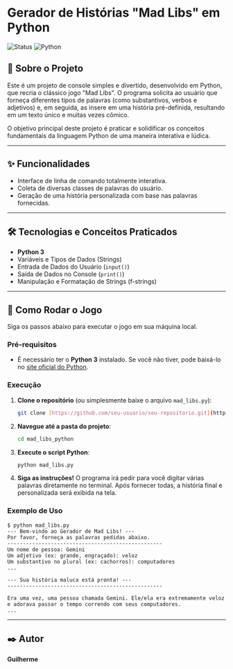 # Gerador de Histórias "Mad Libs" em Python

![Status](https://img.shields.io/badge/status-conclu%C3%ADdo-brightgreen)
![Python](https://img.shields.io/badge/Python-3776AB?style=for-the-badge&logo=python&logoColor=white)

## 📖 Sobre o Projeto

Este é um projeto de console simples e divertido, desenvolvido em Python, que recria o clássico jogo "Mad Libs". O programa solicita ao usuário que forneça diferentes tipos de palavras (como substantivos, verbos e adjetivos) e, em seguida, as insere em uma história pré-definida, resultando em um texto único e muitas vezes cômico.

O objetivo principal deste projeto é praticar e solidificar os conceitos fundamentais da linguagem Python de uma maneira interativa e lúdica.

---

## ✨ Funcionalidades

- Interface de linha de comando totalmente interativa.
- Coleta de diversas classes de palavras do usuário.
- Geração de uma história personalizada com base nas palavras fornecidas.

---

## 🛠️ Tecnologias e Conceitos Praticados

- **Python 3**
- Variáveis e Tipos de Dados (Strings)
- Entrada de Dados do Usuário (`input()`)
- Saída de Dados no Console (`print()`)
- Manipulação e Formatação de Strings (f-strings)

---

## 🚀 Como Rodar o Jogo

Siga os passos abaixo para executar o jogo em sua máquina local.

### **Pré-requisitos**

- É necessário ter o **Python 3** instalado. Se você não tiver, pode baixá-lo no [site oficial do Python](https://www.python.org/downloads/).

### **Execução**

1.  **Clone o repositório** (ou simplesmente baixe o arquivo `mad_libs.py`):
    ```bash
    git clone [https://github.com/seu-usuario/seu-repositorio.git](https://github.com/seu-usuario/seu-repositorio.git)
    ```

2.  **Navegue até a pasta do projeto**:
    ```bash
    cd mad_libs_python
    ```

3.  **Execute o script Python**:
    ```bash
    python mad_libs.py
    ```

4.  **Siga as instruções!** O programa irá pedir para você digitar várias palavras diretamente no terminal. Após fornecer todas, a história final e personalizada será exibida na tela.

### Exemplo de Uso
```
$ python mad_libs.py
--- Bem-vindo ao Gerador de Mad Libs! ---
Por favor, forneça as palavras pedidas abaixo.
--------------------------------------------------
Um nome de pessoa: Gemini
Um adjetivo (ex: grande, engraçado): veloz
Um substantivo no plural (ex: cachorros): computadores
...

--- Sua história maluca está pronta! ---
--------------------------------------------------

Era uma vez, uma pessoa chamada Gemini. Ele/ela era extremamente veloz
e adorava passar o tempo correndo com seus computadores.
...
```

---

## ✒️ Autor

**Guilherme**
